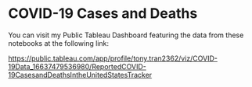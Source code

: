 # COVID-19 Cases and Deaths

You can visit my Public Tableau Dashboard featuring the data from these notebooks at the following link:

https://public.tableau.com/app/profile/tony.tran2362/viz/COVID-19Data_16637479536980/ReportedCOVID-19CasesandDeathsIntheUnitedStatesTracker